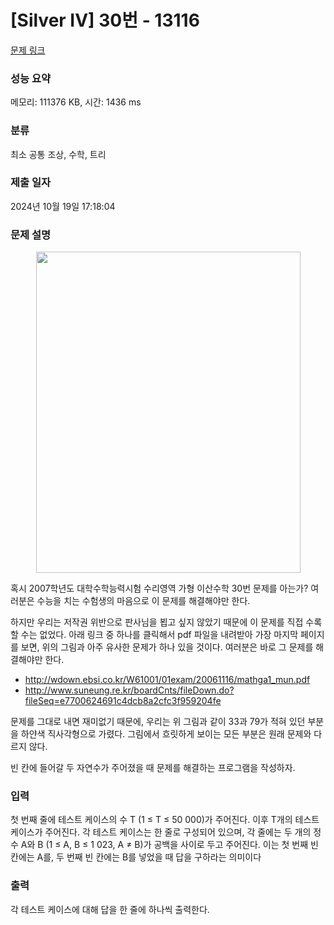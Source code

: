 # [Silver IV] 30번 - 13116 

[문제 링크](https://www.acmicpc.net/problem/13116) 

### 성능 요약

메모리: 111376 KB, 시간: 1436 ms

### 분류

최소 공통 조상, 수학, 트리

### 제출 일자

2024년 10월 19일 17:18:04

### 문제 설명

<p style="text-align:center"><img alt="" src="https://onlinejudgeimages.s3-ap-northeast-1.amazonaws.com/problem/13116/image00.png" style="height:514px; width:423px"></p>

<p>혹시 2007학년도 대학수학능력시험 수리영역 가형 이산수학 30번 문제를 아는가? 여러분은 수능을 치는 수험생의 마음으로 이 문제를 해결해야만 한다.</p>

<p>하지만 우리는 저작권 위반으로 판사님을 뵙고 싶지 않았기 때문에 이 문제를 직접 수록할 수는 없었다. 아래 링크 중 하나를 클릭해서 pdf 파일을 내려받아 가장 마지막 페이지를 보면, 위의 그림과 아주 유사한 문제가 하나 있을 것이다. 여러분은 바로 그 문제를 해결해야만 한다.</p>

<ul>
	<li><a href="http://wdown.ebsi.co.kr/W61001/01exam/20061116/mathga1_mun.pdf">http://wdown.ebsi.co.kr/W61001/01exam/20061116/mathga1_mun.pdf</a></li>
	<li><a href="http://www.suneung.re.kr/boardCnts/fileDown.do?fileSeq=e7700624691c4dcb8a2cfc3f959204fe">http://www.suneung.re.kr/boardCnts/fileDown.do?fileSeq=e7700624691c4dcb8a2cfc3f959204fe</a></li>
</ul>

<p>문제를 그대로 내면 재미없기 때문에, 우리는 위 그림과 같이 33과 79가 적혀 있던 부분을 하얀색 직사각형으로 가렸다. 그림에서 흐릿하게 보이는 모든 부분은 원래 문제와 다르지 않다.</p>

<p>빈 칸에 들어갈 두 자연수가 주어졌을 때 문제를 해결하는 프로그램을 작성하자.</p>

### 입력 

 <p>첫 번째 줄에 테스트 케이스의 수 T (1 ≤ T ≤ 50 000)가 주어진다. 이후 T개의 테스트 케이스가 주어진다. 각 테스트 케이스는 한 줄로 구성되어 있으며, 각 줄에는 두 개의 정수 A와 B (1 ≤ A, B ≤ 1 023, A ≠ B)가 공백을 사이로 두고 주어진다. 이는 첫 번째 빈 칸에는 A를, 두 번째 빈 칸에는 B를 넣었을 때 답을 구하라는 의미이다</p>

### 출력 

 <p>각 테스트 케이스에 대해 답을 한 줄에 하나씩 출력한다.</p>

